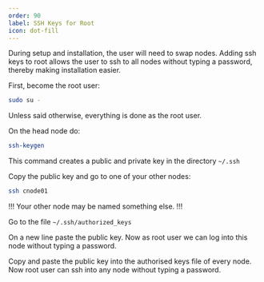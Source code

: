 ```yaml
---
order: 90
label: SSH Keys for Root
icon: dot-fill
---
```


During setup and installation, the user will need to swap nodes. Adding ssh keys to root allows the user to ssh to all nodes without typing a password, thereby making installation easier.

First, become the root user:

```bash
sudo su -
```

Unless said otherwise, everything is done as the root user.

On the head node do:

```bash
ssh-keygen
```

This command creates a public and private key in the directory `~/.ssh` 

Copy the public key and go to one of your other nodes:

```bash
ssh cnode01
```

!!!
Your other node may be named something else.
!!!

Go to the file `~/.ssh/authorized_keys`


On a new line paste the public key. Now as root user we can log into this node without typing a password.

Copy and paste the public key into the authorised keys file of every node. Now root user can ssh into any node without typing a password.
